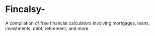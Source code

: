 # Fincalsy-
A compilation of free financial calculators involving mortgages, loans, investments, debt, retirement, and more.
